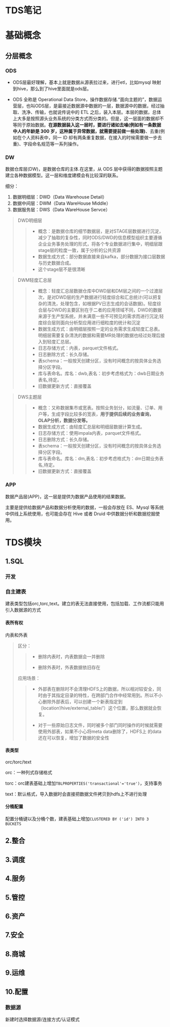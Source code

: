 # TDS笔记


# 基础概念

## 分层概念

### ODS

+ ODS层最好理解，基本上就是数据从源表拉过来，进行etl，比如mysql 映射到hive，那么到了hive里面就是ods层。

+ ODS 全称是 Operational Data Store，操作数据存储.“面向主题的”，数据运营层，也叫ODS层，是最接近数据源中数据的一层，数据源中的数据，经过抽取、洗净、传输，也就说传说中的 ETL 之后，装入本层。本层的数据，总体上大多是按照源头业务系统的分类方式而分类的。但是，这一层面的数据却不等同于原始数据。**在源数据装入这一层时，要进行诸如去噪(例如有一条数据中人的年龄是 300 岁，这种属于异常数据，就需要提前做一些处理)**、去重(例如在个人资料表中，同一 ID 却有两条重复数据，在接入的时候需要做一步去重)、字段命名规范等一系列操作。

### DW

数据仓库层(DW)，是数据仓库的主体.在这里，从 ODS 层中获得的数据按照主题建立各种数据模型。这一层和维度建模会有比较深的联系。

细分：

1. 数据明细层：DWD（Data Warehouse Detail）
2. 数据中间层：DWM（Data WareHouse Middle）
3. 数据服务层：DWS（Data WareHouse Servce）

> DWD明细层
> 
> > + 概念：是数据仓库的细节数据层，是对STAGE层数据进行沉淀，减少了抽取的复杂性，同时ODS/DWD的信息模型组织主要遵循企业业务事务处理的形式，将各个专业数据进行集中，明细层跟stage层的粒度一致，属于分析的公共资源
> > + 数据生成方式：部分数据直接来自kafka，部分数据为接口层数据与历史数据合成。
> > + 这个stage层不是很清晰



> DWM轻度汇总层
> 
> > + 概念：轻度汇总层数据仓库中DWD层和DM层之间的一个过渡层次，是对DWD层的生产数据进行轻度综合和汇总统计(可以把复杂的清洗，处理包含，如根据PV日志生成的会话数据)。轻度综合层与DWD的主要区别在于二者的应用领域不同，DWD的数据来源于生产型系统，并未满意一些不可预见的需求而进行沉淀;轻度综合层则面向分析型应用进行细粒度的统计和沉淀
> > + 数据生成方式：由明细层按照一定的业务需求生成轻度汇总表。明细层需要复杂清洗的数据和需要MR处理的数据也经过处理后接入到轻度汇总层。
> > + 日志存储方式：内表，parquet文件格式。
> > + 日志删除方式：长久存储。
> > + 表schema：一般按天创建分区，没有时间概念的按具体业务选择分区字段。
> > + 库与表命名。库名：dwb,表名：初步考虑格式为：dwb日期业务表名,待定。
> > + 旧数据更新方式：直接覆盖



> DWS主题层
> 
> > + 概念：又称数据集市或宽表。按照业务划分，如流量、订单、用户等，生成字段比较多的宽表，**用于提供后续的业务查询，OLAP分析，数据分发等。**
> > + 数据生成方式：由轻度汇总层和明细层数据计算生成。
> > + 日志存储方式：使用impala内表，parquet文件格式。
> > + 日志删除方式：长久存储。
> > + 表schema：一般按天创建分区，没有时间概念的按具体业务选择分区字段。
> > + 库与表命名。库名：dm,表名：初步考虑格式为：dm日期业务表名,待定。
> > + 旧数据更新方式：直接覆盖

### APP

数据产品层(APP)，这一层是提供为数据产品使用的结果数据。

主要是提供给数据产品和数据分析使用的数据，一般会存放在 ES、Mysql 等系统中供线上系统使用，也可能会存在 Hive 或者 Druid 中供数据分析和数据挖掘使用。



# TDS模块

## 1.SQL

### 开发

### 自主建表

建表类型包括orc,torc,text。建立的表无法直接使用，包括加载、工作流都只能用引入数据源的方式

#### 表所有权

内表和外表

> 区分：
> 
> > + 删除内表时，内表数据会一并删除
> > 
> > + 删除外表时，外表数据依旧存在
> 
> 应用场景：
> 
> > + 外部表在删除时不会清理HDFS上的数据，所以相对较安全，同时由于其指定目录的特性，在跨部门合作中经常用到。所以不小心删除外部表后，可以创建一个新表指定到（location‘/hive/external_table/’）这个位置，那么数据就会恢复。
> > 
> > + 对于一些原始日志文件，同时被多个部门同时操作的时候就需要使用外部表，如果不小心将meta data删除了，HDFS上 的data还在可以恢复，增加了数据的安全性

#### 表类型

orc/torc/text

orc：一种列式存储格式

torc：orc建表基础上增加`TBLPROPERTIES('transactional'='true')`，支持事务

text：默认格式，导入数据时会直接把数据文件拷贝到hdfs上不进行处理

#### 分桶配置

配置分桶键以及分桶个数，建表基础上增加`CLUSTERED BY ('id') INTO 3 BUCKETS`

## 2.整合

## 3.调度

## 4.服务

## 5.管控

## 6.资产

## 7.安全

## 8.商城

## 9.运维

## 10.配置

### 数据源

新建时选择数据源/连接方式/认证模式

